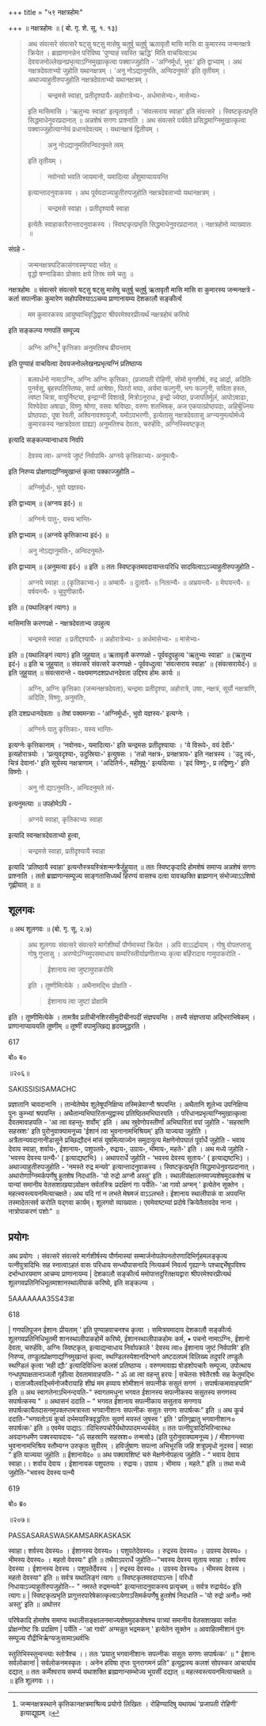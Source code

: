 +++
title = "५९ नक्षत्रहोमः"

+++
॥ नक्षत्रहोमः ॥ ( बो. गृ. शे. सू. १. १३) 

> अथ संवत्सरे संवत्सरे षट्सु षट्सु मासेषु चतुर्षु चतुर्षु ऋतावृतौ मासि मासि वा कुमारस्य जन्मनक्षत्रे क्रियेत । ब्राह्मणानन्नेन परिविष्य 'पुण्याहं स्वस्ति ऋद्धि' मिति वाचयित्वाऽथ देवयजनोल्लेखनप्रभृत्याऽग्निमुखात्कृत्वा पक्वाज्जुहोति - 'अग्निर्मूर्धा, भुवः' इति द्वाभ्याम् । अथ नक्षत्रदेवताभ्यो जुहोति यथानक्षत्रम् । 'अनु नोऽद्यानुमतिः, 
अन्विदनुमते' इति तृतीयम् । अथाज्याहुतीरुपजुहोति नक्षत्रदेवताभ्यो यथानक्षत्रम् । 
>
>> चन्द्रमसे स्वाहा, प्रतीदृश्यायै॰ अहोरात्रेभ्यः॰, अर्धमासेभ्यः॰, मासेभ्यः॰
>
> इति मासिमासि । 'ऋतुभ्यः स्वाहा' इत्यृतावृतौ । 'संवत्सराय स्वाहा' इति संवत्सरे । स्विष्टकृत्प्रभृति सिद्धमाधेनुवरप्रदानात् ॥ अन्नशेषं सगणः प्राश्नाति । अथ संवत्सरे पर्यवेते प्रसिद्धमाग्निमुखात्कृत्वा पक्वाज्जुहोत्याग्नेयं प्रधानदेवत्यम् । यथानक्षत्रं द्वितीयम् । 
>
>> अनु नोऽद्यानुमतिरन्विदनुमते त्वम्
>
> इति तृतीयम् । 
>
>> नवोनवो भवति जायमानो, यमादित्या अँशुमाप्याययन्ति
>
> इत्यान्तादनुवाकस्य । अथ पूर्ववदाज्याहुतीरुपजुहोति नक्षत्रदेवताभ्यो यथानक्षत्रम् । 
>
>> चन्द्रमसे स्वाहा । प्रतीदृश्यायै स्वाहा 
>
> इत्येतैः स्वाहाकारैरान्तादनुवाकस्य । स्विष्टकृत्प्रभृति सिद्धमाधेनुवरप्रदानात् । नक्षत्रहोमो व्याख्यातः ॥ 

संग्रहे - 

> जन्मनक्षत्रघटिकासंगवस्मृग्यदा भवेत् ॥  
वृद्धो षण्नाडिकाः प्रोक्ताः क्षये तिस्रः समे चतुः ॥

नक्षत्रहोमः ॥ संवत्सरे संवत्सरे षट्सु षट्सु मासेषु चतुर्षु चतुर्षु ऋतावृतौ मासि मासि वा कुमारस्य जन्मनक्षत्रे - कर्ता सपत्नीकः कुमारेण सहोपविश्याऽऽचम्य प्राणानायम्य देशकालौ सङ्कीर्त्य 

> मम कुमारकस्य आयुष्याभिवृद्धिद्वारा श्रीपरमेश्वरप्रीत्यर्थं नक्षत्रहोमं करिष्ये

इति सङ्कल्प्य गणपतिं सम्पूज्य 

> अग्निः अग्निः[^१] कृत्तिकाः अनुमतिश्च प्रीयन्ताम्

[^१]: 

    जन्मनक्षत्रस्थाने कृत्तिकानक्षत्रमाश्रित्य प्रयोगो लिखितः । रोहिण्यादिषु यथायथं 'प्रजापती रोहिणी' इत्याद्यूह्यम् ॥

इति पुण्याहं वाचयित्वा देवयजनोल्लेखनप्रभृत्यग्निं प्रतिष्ठाप्य 

> बलवर्धनो नामाऽग्निः, अग्निः अग्निः कृत्तिकाः, (प्रजापती रोहिणी, सोमो मृगशीर्षः, रुद्र आर्द्रा, अदितिः पुनर्वसू, बृहस्पतिस्तिष्यः, सर्पा आश्रेषाः, पितरो मघाः, अर्यमा फल्गुनी, भगः फल्गुनी, सविता हस्तः, त्वष्टा चित्रा, वायुर्निष्ट्या, इन्द्राग्नी विशाखे, मित्रोऽनूराधः, इन्द्रो ज्येष्ठा, प्रजापतिर्मूलं, आपोऽषाढाः, विश्वेदेवा अषाढाः, विष्णुः श्रोणा, वसवः श्रविष्ठाः, वरुणः शतभिषक्, अज एकपात्प्रोष्ठपदाः, अहिर्बुध्नियः प्रोष्ठपदाः, पूषा रेवती, अश्विनावश्वयुजौ, यमोऽपभरणीः, इत्येतासु नक्षत्रदेवतासु अग्न्यनुमत्योर्मध्ये कुमारकस्य नक्षत्रदेवता ग्राह्या) अनुमतिश्च देवताः, चरुर्हविः, अग्निस्स्विष्टकृत्

इत्यादि सङ्कल्प्यान्वाधाय निर्वापे 

> देवस्य त्वा॰ अग्नये जुष्टं निर्वपामि॰ अग्नये कृत्तिकाभ्यः॰ अनुमत्यैः॰

इति निरुप्य प्रोक्षणाद्यग्निमुखान्तं कृत्वा पक्काज्जुहोति – 

> अग्निर्मूर्धा॰, भुवो यज्ञस्य॰

इति द्वाभ्याम् ॥ (अग्नय इदं॰) ॥ 

> अग्निर्नः पातु॰, यस्य भान्ति॰

इति द्वाभ्याम् ॥ (अग्नये कृत्तिकाभ्य इदं॰) ॥ 

> अनु नोऽद्यानुमतिः॰, अन्विदनुमते॰

इति द्वाभ्याम् ॥ (अनुमत्या इदं॰) ॥ इति ॥ ततः स्विष्टकृतमवदायान्तःपरिधि सादयित्वाऽऽज्याहुतीरुपजुहोति - 

> अग्नये स्वाहा ॥ (कृतिकाभ्यः॰) ॥ अम्बायै॰ ॥ दुलायै॰ ॥ नितत्न्यै॰ ॥ अभ्रयन्त्यै॰ ॥ मेघयन्त्यै॰ ॥ वर्षयन्त्यै॰ ॥ चुपुणीकायै॰

इति ॥ (यथालिङ्गं त्यागः) ॥

मासिमासि करणपक्षे - नक्षत्रदेवताभ्य उपहुत्य 

> चन्द्रमसे स्वाहा ॥ प्रतीद्दश्यायै॰ ॥ अहोरात्रेभ्यः॰ ॥ अर्धमासेभ्यः॰ ॥ मासेभ्यः॰

इति ॥ (यथालिङ्गं त्यागः) इति जुहुयात् ॥ ऋतावृतौ करणपक्षे - पूर्ववदुपहुत्य 'ऋतुभ्यः स्वाहा' ॥ (ऋतुभ्य इदं॰) ॥ इति च जुहुयात् ॥ संवत्सरे संवत्सरे करणपक्षे - पूर्ववध्दुत्वा 'संवत्सराय स्वाहा' ॥ (संवत्सरायेदं॰) ॥ इति जुहुयात् ॥ संवत्सरान्ते - वक्ष्यमाणदशप्रधानदेवता उद्दिश्य होमः कार्यः ॥ 

> अग्निः, अग्निः कृत्तिकाः (जन्मनक्षत्रदेवता), चन्द्रमाः प्रतीदृश्या, अहोरात्रे, उषाः, नक्षत्रं, सूर्यो नक्षत्राणि, अदितिः, विष्णुः, अनुमतिः, 

इति दशप्रधानदेवताः ॥ तेषां पक्वमन्त्राः - 'अग्निर्मूर्धा॰, भुवो यज्ञस्य॰' इत्यग्नेः । 

> अग्निर्नः पातु कृत्तिकाः॰, यस्य भान्ति॰

इत्यग्नेः कृत्तिकानाम् । ‘नवोनवः॰, यमादित्या॰' इति चन्द्रमसः प्रतीदृश्यायाः । 'ये विरूपे॰, वयं देवी॰' इत्यहोरात्रयोः । 'प्रत्युवदृश्या॰, उदुस्रियाः॰' इत्युषसः । 'तन्नो नक्षत्र॰, प्रनक्षत्राय॰' इति नक्षत्रस्य । 'उदु त्यं॰, चित्रं देवानां॰' इति सूर्यस्य नक्षत्राणाम् । 'अदितिर्नः॰, महीमूषु॰' इत्यदित्याः । 'इदं विष्णुः॰, प्र तद्विष्णुः॰' इति विष्णोः । 

> अनु नो द्याऽनुमतिः॰, अन्विदनुमते त्वं॰

इत्यनुमत्याः ॥ उपहोमेऽपि - 

> अग्नये स्वाहा, कृतिकाभ्यः स्वाहा

इत्यादि स्वनक्षत्रदेवताभ्यो हुत्वा, 

> चन्द्रमसे स्वाहा, प्रतीदृश्यायै स्वाहा

इत्यादि 'प्रतिष्ठायै स्वाहा' इत्यन्तैस्त्रयस्त्रिंशन्मन्त्रैर्जुहुयात् ॥ ततः स्विष्टकृदादि होमशेषं समाप्य अन्नशेषं सगणः प्राश्नाति । ततो ब्राह्मणान्सम्पूज्य साङ्गतासिध्यर्थं हिरण्यं वासश्च दत्वा यावच्छक्ति ब्राह्मणान् संभोज्याऽऽशिषो गृह्णीयात् ॥ ॥

## शूलगवः

॥ अथ शूलगवः ॥ (बो. गृ. सू. २.७) 

> अथ शूलगवः संवत्सरे संवत्सरे मार्गशीर्ष्यां पौर्णमास्यां क्रियेत । अपि वाऽऽर्द्रायाम् । गोषु वोपतप्तासु गोषु गुप्तासु । अरण्येऽग्निमुपसमाधाय सम्परिस्तीर्याप्रणीताभ्यः कृत्वा बर्हिरादाय गामुपाकरोति - 
>
>> ईशानाय त्वा जुष्टामुपाकरोमि
>
> इति । तूष्णीमित्येके । अथैनामद्भिः प्रोक्षति - 
>
>> ईशानाय त्वा जुष्टां प्रोक्षामि

इति । तूष्णीमित्येके । तामत्रैव प्रतीचीनशिरसीमुदीचीनपदीं संज्ञपयन्ति । तस्यै संज्ञप्ताया अद्भिराभिषेकम् । प्राणानाप्याययति तूष्णीम् ॥ तूष्णीं वपामुत्खिद्य हृदयमुद्धरति ।

617

बो० ब०

॥२०६॥

SAKISSISISAMACHC

प्रज्ञातानि चावदानानि । तान्येतेष्वेव शूलेषूपनिक्षिप्य तस्मिन्नेवाग्नौ श्रपयन्ति । अथैतानि शूलेभ्य उपनिक्षिप्य पुनः कुम्भ्यां श्रपयन्ति । अथैतान्यभिघारितान्युद्वास्य प्रतिष्ठितमभिघारयति । परिधानप्रभृत्याग्निमुखात्कृत्वा दैवतमावाहयति - 'आ त्वा वहन्तु॰ शर्वोम्' इति । अथ स्रुवेणोपस्तीर्णां अभिघारितां वपां जुहोति - 'सहस्राणि सहस्रशः' इति पुरोनुवाक्यामनूच्य 'ईशानं त्वा भुवनानामभिश्रियम्' इति याज्यया जुहोति । अत्रैतान्यवदानानीडासूने प्रच्छिद्यौदनं मांसं यूषमित्याज्येन समुदायुत्य मेक्षणेनोपघातं पूर्वार्धे जुहोति - भवाय देवाय स्वाहा, शर्वाय॰, ईशानाय॰, पशुपतये॰, रुद्राय॰, उग्राय॰, भीमाय॰, महते॰' इति । अथ मध्ये जुहोति - 'भवस्य देवस्य पत्न्यै॰' ( इत्याद्यष्टभिः) । अथापरार्धे जुहोति - ‘भवस्य देवस्य सुताय॰' ( इत्याद्यष्टभिः) । अथाज्याहुतीरुपजुहोति - 'नमस्ते रुद्र मन्यवे' इत्यान्तादनुवाकस्य । स्विष्टकृत्प्रभृति सिद्धमाधेनुवरप्रदानात् । अथारोणाग्निमर्कपर्णेषु हुतशेष निदधाति- 'यो रुद्रो अग्नौ अस्तु' इति । स्थालीसंक्षालनमाज्यशेषमुदकशेषं च पान्यां समानीय वेतसशाखयाऽवोक्षन सर्वतस्त्रिः प्रदक्षिणं गाः पर्येति- 'आ गावो अग्मन् ' इत्येतेन सूक्तेन । महत्स्वस्त्ययनमित्याचक्षते। अथ यदि गां न लभते मेषमजं वाऽऽलभते। ईशानाय स्थालीपाकं वा अपयन्ति तस्मादेतत्सर्व करोति यद्गवा कार्यम्। शूलगवो व्याख्यातः। एवमेवाष्टम्यां प्रदोषे क्रियेतैतावदेव नाना । नात्रोपाकरणं पशोः" ॥
## प्रयोगः
अथ प्रयोगः । संवत्सरे संवत्सरे मार्गशीर्षस्य पौर्णमास्यां सम्मार्जनोपलेपनतोरणादिभिर्गृहमलङ्कृत्य पत्नीपुत्रादिभिः सह स्नात्वाऽहतं वासः परिधाय सन्ध्यौपासनादि नित्यकर्म निवर्त्य गृह्याग्नेः पश्चाद्दर्भेषूपविश्य दर्भान्धारयमाण आचम्य प्राणानायम्य | देशकालौ सङ्कीर्त्य ममोपात्तदुरितक्षयद्वारा श्रीपरमेश्वरप्रीत्यर्थ शूलगवप्रतिनिधिभूतमाशानस्थालीपाकं करिष्ये, इति सङ्कल्प्य ।

5AAAAAAA35S43डा

618

| गणपतिपूजन ईशानः प्रीयताम् ' इति पुण्याहवाचनश्च कृत्वा । समित्रयमादाय देशकालौ सङ्कीर्त्यः शूलगवप्रतिनिधिभूतमी शानस्थालीपाकहोमें करिष्ये, ईशानस्थालीपाकहोमः कर्म, • पचनो नामाऽग्निः, ईशानो देवता, चरुर्हविः, अग्निः स्विष्टकृत, इत्याद्यन्वाधाय निर्वापकाले ' देवस्य त्वा० ईशानाय जुष्टं निर्वपामि' इति निरुप्य, तण्डुलप्रोक्षणाद्यग्निमुखान्तं कृत्वा, स्थण्डिलस्येशानदिग्भागे अष्टदलपमं विलिख्य तदुपरि तण्डुलैः स्थण्डिलं कृत्वा ‘मही द्यौः' इत्यादिविधिना कलशं प्रतिष्ठाप्य । वरुणमावाह्य षोडशोपचारैः सम्पूज्य, उपोत्थाय गन्धपुष्पाक्षतानञ्जलौ गृहीत्वा देवतामावाहयति- " ॐ आ त्वा वहन्तु हरयः | सचेतसः श्वेतैरश्वैः सह केतुमद्भिः । वाताजवैलवद्भिर्मनोजवैरायाहि शीघ्रं मम हव्याय शोमीशानं सपत्नीकं ससुतं सगणं । सपार्षत्कमावाहयामि” इति ॥ अथ स्वागतेनाऽभिनन्दयति-" स्वागतमधुना भगवत ईशानस्य सपत्नीकस्य ससुतस्य सगणस्य सपार्षत्कस्य " ॥ अथासनं ददाति – “ भगवत ईशानाय सपत्नीकाय ससुताय सगणाय सपार्षत्कायैतदासनमुपक्लप्तमत्रास्ता भगवानीशानः सपत्नीकः ससुतः सगणः सपार्षत्कः” इति ॥ अथ कूर्च ददाति-"भगवतोऽयं कूर्चा दर्भमयास्त्रिवृद्धरितः सुवर्ण मयस्तं जुषस्व ' इति ' प्रतिगृह्णातु भगवानीशानः० सपार्षत्कः' इति ॥ एवमेव पाद्याऽादिभिरुपचोरैर्यथोपपादमभ्यर्चयेत् ॥ ततः पत्नीपुत्रादिभिरिन्वारब्धः अवदानधर्मेण पक्वस्यावदाय- “ॐ सहस्राणि सहस्रशः० तन्मसो३ (इति पुरोनुवाक्यामनूच्य ) / मीशानन्त्वा भुवनानामभिश्रिय स्तौम्यग्न उरुकृतः सुवीरम् । हविर्जुषाणः सपत्ना अभिभूरसि जहि शत्रूपमृधो नुदस्व | स्वाहा ” इति याज्यया जुहोति ॥ ईशानायेद० ॥ अथ पक्वावशिष्टं चरुं मेक्षणेनोपहत्य जुहोति - “ भवाय देवाय स्वाहा।। शर्वाय देवाय । ईशानायक पशुपतयः । रुद्रायः। उग्राय । भीमाय । महते." इति ॥ तथा मध्ये जुहोति-"भवस्य देवस्य पत्न्यै

619

बो० ब्र०

॥२०७॥

PASSASARASWASKAMSARKASKASK

स्वाहा। शर्वस्य देवस्य० । ईशानस्य देवस्य० । पशुपतेदेवस्य० । रुद्रस्य देवस्य० । उग्रस्य देवस्य० । भीमस्य देवस्य० । महतो वेवस्यः" इति ॥ तथैवाऽपरार्धे जुहोति--"भवस्य देवस्य सुताय स्वाहा । शर्वस्य देवस्या । ईशानस्य देवस्य । पशुपतेर्देवस्य । | रुद्रस्य देवस्य० । उग्रस्य देवस्य० । भीमस्य देवस्य । महतो देवस्या" इति ॥ सर्वत्र यथालिङ्गं त्यागः ॥ स्विष्टकृतमवदायाऽन्तः | परिधौ निधायाऽज्याहुतीरुपजुहोति-- " नमस्ते रुद्रमन्यवे" इत्यान्तादनुवाकस्य प्रत्यृचम् ॥ सर्वत्र रुद्रायेदं० इति त्यागः॥ | स्विष्टकृत्प्रभृति प्रागुत्तरपारेषेकात्कृत्वाऽयेणाऽसिमर्कपर्णेषु हुतशेषं निदधाति – 'यो रुद्रो अनौ० नमो अस्तु' इति ॥ अथोत्तर

परिषेकादि होमशेष समाप्य स्थालीसङ्क्षालनमाज्यशेषमुदकशेषश्च पात्र्यां समानीय वेतसशाखया सर्वतः प्रोक्षन्गोष्ट त्रिः प्रदक्षिण | पर्येति - 'आ गावो' अग्मन्नुत भद्रमकन् ' इत्येतेन सूक्तेन ॥ आवाहितमीशानं पुनः सम्पूज्य रौद्रीभिर्ऋग्यजुःसामाऽथर्वभिः

स्तुतिभिस्स्तुन्वन्त्याः स्तोत्रैश्च ।। ततः ‘प्रयातु भगवानीशानः सपत्नीकः ससुतः सगणः सपार्षत्कः' ॥ " ईशानः सर्वलोकानां | सर्वलोकनमस्कृतः । अनेन हविषा तृप्तः पुनरागमनं प्रति" इत्युद्वास्य कलशं सोपस्कर आचार्याय दद्यात् ॥ ततः कर्मेश्वराय समर्प्य यथाशक्ति ब्राह्मणान्सम्भोज्य भूयसीं दद्यात् ॥ महत्स्वस्त्ययनमित्याचक्षते ॥ ॥ इति शूलगवः ।।